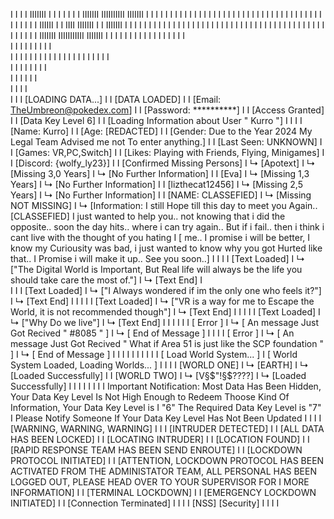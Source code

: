 I
I
I
I                       IIIIIII     I I I I I      I      I   IIIIIII  IIIIIIIIII      IIIIIII                                                                                               I I I I I    I I I I I
I                       I     I    I         I     I     I    I        I         I     I           I           I                                                                            I         I  I 
I                       I     I    I         I     I    I     I        I          I    I             I       I                                                                              I         I  I
I                       IIIIII     I         I     IIII       IIIIIII  I          I    IIIIIII         I   I                                                                                I         I   I I I I I
I                       I          I         I     I    I     I        I          I    I               I   I                                                                                I         I            I
I                       I          I         I     I     I    I        I         I     I             I       I                                                                              I         I            I
I                       I           I I I I I      I      I   IIIIIII  IIIIIIIIIII     IIIIIII     I           I                                                                             I I I I I    I I I I I
I                                                                                                                                       I I     I I    
I                                                                                                                                      I I I I I I I I  
I                                                                                                                                    I I I I I I I I I I
I                                                                                                                                     I I I I I I I I I  
I                                                                                                                                       I I I I I I I    
I                                                                                                                                         I I I I I      
I                                                                                                                                           I I I        
I
I
I [LOADING DATA...]
I
I [DATA LOADED]
I
I [Email: TheUmbreon@pokedex.com]
I
I [Password: **********]
I
I [Access Granted]
I
I [Data Key Level 6]
I
I [Loading Information about User " Kurro "]
I
I
I
I [Name: Kurro]
I
I [Age: [REDACTED]
I
I [Gender: Due to the Year 2024 My Legal Team Advised me not To enter anything.]
I
I [Last Seen: UNKNOWN]
I
I [Games: VR,PC,Switch]
I 
I [Likes: Playing with Friends, Flying, Minigames]
I
I [Discord: {wolfy_ly23}]
I
I [Confirmed Missing Persons]
I   ↳ [Apotext]
I      ↳ [Missing 3,0 Years]
I         ↳ [No Further Information]
I
I       [Eva]
I      ↳ [Missing 1,3 Years]
I         ↳ [No Further Information]
I
I      [lizthecat12456]
I       ↳ [Missing 2,5 Years]
I          ↳ [No Further Information]
I
I      [NAME: CLASSEFIED]
I       ↳ [Missing NOT MISSING]
I          ↳ [Information: I still Hope till this day to meet you Again.. [CLASSEFIED] I just wanted to help you.. not knowing that i did the opposite.. soon the day hits.. where i can try again.. But if i fail.. then i think i cant live with the thought of you hating I            [ me.. I promise i will be better, I know my Curiousity was bad, i just wanted to know why you got Hurted like that.. I Promise i will make it up.. See you soon..]
I
I
I
I       [Text Loaded]
I        ↳ ["The Digital World is Important, But Real life will always be the life you should take care the most of."]
I          ↳ [Text End]
I    
I
I
I        [Text Loaded]
I        ↳ ["I Always wondered if im the only one who feels it?"]
I          ↳ [Text End]
I
I
I
I
I       [Text Loaded]
I        ↳ ["VR is a way for me to Escape the World, it is not recommended though"]
I          ↳ [Text End]
I
I
I
I
I       [Text Loaded]
I        ↳ ["Why Do we live"]
I          ↳ [Text End]
I
I
I
I
I
I    [ Error ]
I     ↳ [ An message Just Got Recived " #8085 " ]
I        ↳ [ End of Message ]
I
I
I
I    [ Error ]
I     ↳ [ An message Just Got Recived " What if Area 51 is just like the SCP foundation " ]
I        ↳ [ End of Message ]
I
I
I
I
I
I
I
I
I
I [ Load World System... ]
I  [ World System Loaded, Loading Worlds... ]
I
I
I
I   [WORLD ONE]
I    ↳ [EARTH]
I       ↳ [Loaded Successfully]
I
I   [WORLD TWO]
I    ↳ [V§$"!§$????]
I       ↳ [Loaded Successfully]
I
I
I
I
I
I
I
I Important Notification: Most Data Has Been Hidden, Your Data Key Level Is Not High Enough to Redeem Thoose Kind Of Information, Your Data Key Level is I "6" The Required Data Key Level is "7"
I Please Notify Someone If Your Data Key Level Has Not Been Updated
I
I
I
I [WARNING, WARNING, WARNING]
I
I
I [INTRUDER DETECTED]
I
I [ALL DATA HAS BEEN LOCKED]
I
I [LOCATING INTRUDER]
I
I [LOCATION FOUND]
I 
I [RAPID RESPONSE TEAM HAS BEEN SEND ENROUTE]
I
I [LOCKDOWN PROTOCOL INITIATED]
I
I [ATTENTION, LOCKDOWN PROTOCOL HAS BEEN ACTIVATED FROM THE ADMINISTATOR TEAM, ALL PERSONAL HAS BEEN LOGGED OUT, PLEASE HEAD OVER TO YOUR SUPERVISOR FOR I MORE INFORMATION]
I
I [TERMINAL LOCKDOWN]
I
I [EMERGENCY LOCKDOWN INITIATED]
I
I [Connection Terminated]
I
I
I
I [NSS] [Security]
I
I
I 
I
